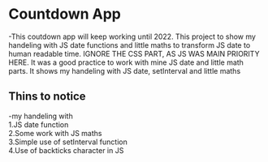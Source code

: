# Countdown App

-This coutdown app will keep working until 2022. This project to show my handeling with JS date functions and little maths to transform JS date
to human readable time. IGNORE THE CSS PART, AS JS WAS MAIN PRIORITY HERE. It was a good practice to work with mine JS date and little math parts.
It shows my handeling with JS date, setInterval and little maths

## Thins to notice

-my handeling with<br/>
1.JS date function<br/>
2.Some work with JS maths<br/>
3.Simple use of setInterval function<br/>
4.Use of backticks character in JS
